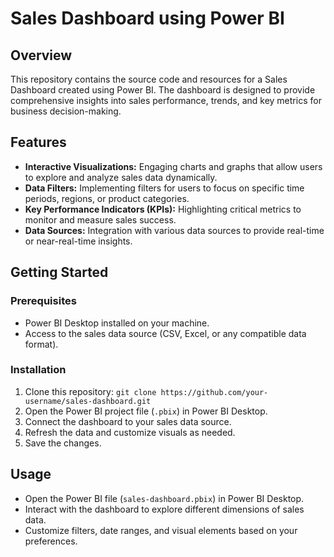 # Sales Dashboard using Power BI

## Overview

This repository contains the source code and resources for a Sales Dashboard created using Power BI. The dashboard is designed to provide comprehensive insights into sales performance, trends, and key metrics for business decision-making.

## Features

- **Interactive Visualizations:** Engaging charts and graphs that allow users to explore and analyze sales data dynamically.
- **Data Filters:** Implementing filters for users to focus on specific time periods, regions, or product categories.
- **Key Performance Indicators (KPIs):** Highlighting critical metrics to monitor and measure sales success.
- **Data Sources:** Integration with various data sources to provide real-time or near-real-time insights.

## Getting Started

### Prerequisites

- Power BI Desktop installed on your machine.
- Access to the sales data source (CSV, Excel, or any compatible data format).

### Installation

1. Clone this repository: `git clone https://github.com/your-username/sales-dashboard.git`
2. Open the Power BI project file (`.pbix`) in Power BI Desktop.
3. Connect the dashboard to your sales data source.
4. Refresh the data and customize visuals as needed.
5. Save the changes.

## Usage

- Open the Power BI file (`sales-dashboard.pbix`) in Power BI Desktop.
- Interact with the dashboard to explore different dimensions of sales data.
- Customize filters, date ranges, and visual elements based on your preferences.
